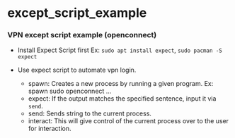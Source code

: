 # except_script_example
### VPN except script example (openconnect)

* Install Expect Script first
Ex: `sudo apt install expect`, `sudo pacman -S expect`

* Use expect script to automate vpn login.
  * spawn: Creates a new process by running a given program. Ex: spawn sudo openconnect ...
  * expect: If the output matches the specified sentence, input it via `send`.
  * send: Sends string to the current process. 
  * interact: This will give control of the current process over to the user for interaction.
